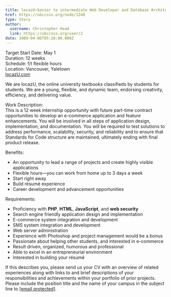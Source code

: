 ```yaml
---
title: locazU—Senior to intermediate Web Developer and Database Architect 
href: https://ubccsss.org/node/1240
type: Story
author:
  username: Christopher Head
  link: https://ubccsss.org/user/2
date: 2009-04-06T05:28:00.000Z
---
```


<div class="field field-name-body field-type-text-with-summary field-label-hidden"><div class="field-items"><div class="field-item even"><p>Target Start Date: May 1<br>
Duration: 12 weeks<br>
Schedule: f/t flexible hours<br>
Location: Vancouver, Yaletown<br>
<a href="http://locazU.com/">locazU.com</a></p>
<p>We are locazU, the online university textbooks classifieds by students for students. We are a young, flexible, and dynamic team, endorsing creativity, efficiency, and delivering value.</p>
<p>Work Description:<br>
This is a 12 week internship opportunity with future part-time contract opportunities to develop an e-commerce application and feature enhancements. You will be involved in all steps of application design, implementation, and documentation. You will be required to test solutions to address performance, scalability, security, and reliability and to ensure that Standards for Code structure are maintained, ultimately ending with final product release.</p>
<p>Benefits:</p>
<ul>
<li>An opportunity to lead a range of projects and create highly visible applications</li>
<li>Flexible hours&#x2014;you can work from home up to 3 days a week</li>
<li>Start right away</li>
<li>Build r&#xE9;sum&#xE9; experience</li>
<li>Career development and advancement opportunities</li>
</ul>
<p>Requirements:</p>
<ul>
<li>Proficiency with <strong>PHP</strong>, <strong>HTML</strong>, <strong>JavaScript</strong>, and <strong>web security</strong></li>
<li>Search engine friendly application design and implementation</li>
<li>E-commerce system integration and development</li>
<li>SMS system integration and development</li>
<li>Web server administration</li>
<li>Experience with Photoshop and project management would be a bonus</li>
<li>Passionate about helping other students, and interested in e-commerce</li>
<li>Result driven, organized, humorous and professional</li>
<li>Able to excel in an entrepreneurial environment</li>
<li>Interested in building your r&#xE9;sum&#xE9;</li>
</ul>
<p>If this describes you, please send us your CV with an overview of related experiences along with links to and brief descriptions of your responsibilities and achievements within your portfolio of prior projects. Please include the position title and the name of your campus in the subject line to <a href="/cdn-cgi/l/email-protection#3953565b4a7955565a58434c175a5654"><span class="__cf_email__" data-cfemail="a7cdc8c5d4e7cbc8c4c6ddd289c4c8ca">[email&#xA0;protected]</span></a>.</p>
</div></div></div>    <footer>
          </footer>